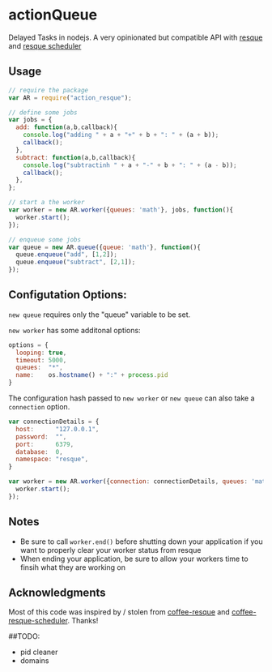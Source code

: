 # actionQueue
Delayed Tasks in nodejs.  A very opinionated but compatible API with [resque](https://github.com/resque/resque) and [resque scheduler](https://github.com/resque/resque-scheduler)

## Usage

```javascript
// require the package
var AR = require("action_resque");

// define some jobs
var jobs = {
  add: function(a,b,callback){
    console.log("adding " + a + "+" + b + ": " + (a + b));
    callback();
  },
  subtract: function(a,b,callback){
    console.log("subtractinh " + a + "-" + b + ": " + (a - b));
    callback();
  },
};

// start a the worker
var worker = new AR.worker({queues: 'math'}, jobs, function(){
  worker.start();
});

// enqueue some jobs
var queue = new AR.queue({queue: 'math'}, function(){
  queue.enqueue("add", [1,2]);
  queue.enqueue("subtract", [2,1]);
});
```

## Configutation Options:

`new queue` requires only the "queue" variable to be set.

`new worker` has some additonal options:

```javascript
options = {
  looping: true,
  timeout: 5000,
  queues:  "*",
  name:    os.hostname() + ":" + process.pid
}
```

The configuration hash passed to `new worker` or `new queue` can also take a `connection` option.  

```javascript
var connectionDetails = {
  host:      "127.0.0.1",
  password:  "",
  port:      6379,
  database:  0,
  namespace: "resque",
}

var worker = new AR.worker({connection: connectionDetails, queues: 'math'}, jobs, function(){
  worker.start();
});
```

## Notes
- Be sure to call `worker.end()` before shutting down your application if you want to properly clear your worker status from resque
- When ending your application, be sure to allow your workers time to finsih what they are working on

## Acknowledgments
Most of this code was inspired by / stolen from [coffee-resque](https://npmjs.org/package/coffee-resque) and [coffee-resque-scheduler](https://github.com/leeadkins/coffee-resque-scheduler).  Thanks!

##TODO:
- pid cleaner
- domains